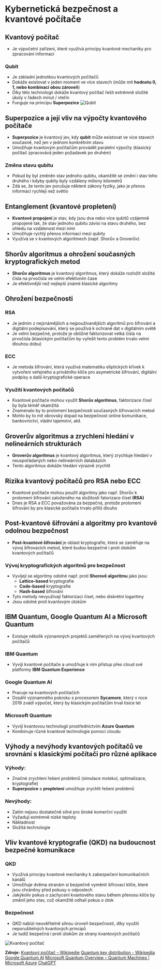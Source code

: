 # Kybernetická bezpečnost a kvantové počítače

## Kvantový počítač
* Je výpočetní zařízení, které využívá principy kvantové mechaniky pro zpracování informací
### Qubit
* Je základní jednotkou kvantových počítačů
* Dokáže existovat v jeden moment ve více stavech (může mít **hodnotu 0, 1, nebo kombinaci obou zároveň**)
* Díky této technologii dokáže kvantový počítač řešit extrémně složité úkoly v řádech minut / vteřin
* Funguje na principu **Superpozice**
![Qubit](https://upload.wikimedia.org/wikipedia/commons/thumb/f/f4/Bloch_Sphere.svg/220px-Bloch_Sphere.svg.png)
## Superpozice a její vliv na výpočty kvantového počítače
* **Superpozice** je kvantový jev, kdy **qubit** může existovat ve více stavech současně, než jen v jednom konkrétním stavu
* Umožňuje kvantovým počítačům provádět paralelní výpočty (klasický počítač zpracovává jeden požadavek po druhém)
### Změna stavu qubitu
* Pokud by byl změněn stav jednoho qubitu, okamžitě se změní i stav toho druhého i kdyby qubity byly vzdáleny miliony kilometrů 
* Zdá se, že tento jev porušuje některé zákony  fyziky, jako je přenos informací rychleji než světlo

## Entanglement (kvantové propletení)
* **Kvantové propojení** je stav, kdy jsou dva nebo více qubitů vzájemně propojené tak, že stav jednoho qubitu závisí na stavu druhého, bez ohledu na vzdálenost mezi nimi
* Umožňuje rychlý přenos informací mezi qubity
* Využívá se v kvantových algoritmech (např. Shorův a Groverův) 

## Shorův algoritmus a ohrožení současných kryptografických metod

* **Shorův algoritmus** je kvantový algoritmus, který dokáže rozložit složitá čísla na prvočísla ve velmi efektivním čase
* Je efektivnější než nejlepší známé klasické algoritmy
## Ohrožení bezpečnosti
### RSA
* Je jedním z nejznámějších a nejpoužívanějších algoritmů pro šifrování a digitální podepisování, který se používá k ochraně dat v digitálním světě
* Je velmi bezpečné, protože je obtížné faktorizovat velká čísla na prvočísla (klasickým počítačům by vyřešit tento problém trvalo velmi dlouhou dobu)
### ECC
* Je metoda šifrování, která využívá matematiku eliptických křivek k vytvoření veřejného a privátního klíče pro asymetrické šifrování, digitální podpisy a další kryptografické operace
### Využití kvantových počítačů
* Kvantové počítače mohou využít **Shorův algoritmus**, faktorizace čísel by byla téměř okamžitá
* Znamenalo by to prolomení bezpečnosti současných šifrovacích metod
* Mohlo by to mít obrovský dopad na bezpečnost online komunikace, bankovnictví, vládní tajemství, atd. 



## Groverův algoritmus a zrychlení hledání v nelineárních strukturách 
* **Groverův algoritmus** je kvantový algoritmus, který zrychluje hledání v neuspořádaných nebo nelineárních databázích
* Tento algoritmus dokáže hledání výrazně zrychlit

## Rizika kvantový počítačů pro RSA nebo ECC
* Kvantové počítače mohou použít algoritmy jako např. Shorův k prolomení šifrování založeného na složitosti fatorizace čísel **(RSA)**
* Dnes je RSA a ECC považována za bezpečná, protože prolomení šifrování by pro klasické počítače trvalo příliš dlouho

## Post-kvantové šifrování a algoritmy pro kvantově odolnou bezpečnost
* **Post-kvantové šifrování** je oblast kryptografie, která se zaměřuje na vývoj šifrovacích metod, které budou bezpečné i proti útokům kvantových počítačů
### Vývoj kryptografických algoritmů pro bezpečnost
* Vyvíjejí se algoritmy odolné např. proti **Shorově algoritmu**  jako jsou:
	* **Lattice-based** kryptografie
	* **Code-based** kryptografie
	* **Hash-based** šifrování
* Tyto metody nevyužívají faktorizaci čísel, nebo diskrétní logaritmy
* Jsou odolné proti kvantovým útokům

## IBM Quantum,  Google Quantum AI a Microsoft Quantum

* Existuje několik významných projektů zaměřených na vývoj kvantových počítačů
### IBM Quantum
* Vyvíjí kvantové počítače a umožňuje k nim přístup přes cloud své platformy **IBM Quantum Experience**
### Google Quantum AI
* Pracuje na kvantových počítačích
* Dosáhl významného pokroku s procesorem **Sycamore**, který v roce 2019 zvádl výpočet, který by klasickým počítačům trval tisíce let
### Microsoft Quantum
* Vyvíjí kvantovou technologii prostřednictvím **Azure Quantum** 
* Kombinuje různé kvantové technologie pomocí cloudu

## Výhody a nevýhody kvantových počítačů ve srovnání s klasickými počítači pro různé aplikace

### Výhody:
* Značné zrychlení řešení problémů (simulace molekul, optimalizace, kryptografie)
* **Superpozice** a **propletení** umožňuje zrychlit řešení problémů
### Nevýhody:
* Zatím nejsou dostatečně silné pro široké komerční využití
* Vyžadují extrémně nízké teploty
* Nákladnost
* Složitá technologie

## Vliv kvantové kryptografie (QKD) na budoucnost bezpečné komunikace 
### QKD 
* Využívá principy kvantové mechaniky k zabezpečení komunikačních kanálů
* Umožňuje dvěma stranám si bezpečně vyměnit šifrovací klíče, které jsou chráněny před pokusy o odposlech
* Jakýkoliv pokus o zachycení kvantového stavu během přenosu klíče by změnil jeho stav, což okamžitě odhalí pokus o útok

### Bezpečnost
* QKD nabízí neuvěřitelně silnou úroveň bezpečnosti, díky využití neporušitelných kvantových principů
* Je tudíž bezpečná i proti útokům ze strany kvantových počítačů

![Kvantový počítač](https://imgs.sector.sk/files/novinky/0/2018/1-10-14-8-92/ako-vyzera-kvantovy-pocitac-image-511.jpg)

**Zdroje:**
[Kvantový počítač – Wikipedie](https://cs.wikipedia.org/wiki/Kvantov%C3%BD_po%C4%8D%C3%ADta%C4%8D)
[Quantum key distribution - Wikipedia](https://en.wikipedia.org/wiki/Quantum_key_distribution)
[Google Quantum AI](https://quantumai.google/)
[Microsoft Quantum Overview – Quantum Machines | Microsoft Azure](https://azure.microsoft.com/en-us/solutions/quantum-computing/)
[ChatGPT](https://chatgpt.com/)
